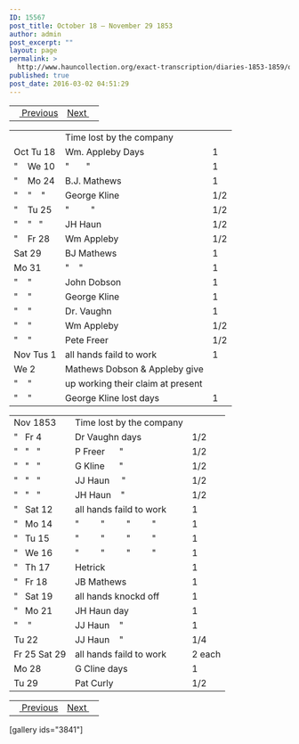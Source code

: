 ```yaml
---
ID: 15567
post_title: October 18 – November 29 1853
author: admin
post_excerpt: ""
layout: page
permalink: >
  http://www.hauncollection.org/exact-transcription/diaries-1853-1859/october-18-november-29-1853/
published: true
post_date: 2016-03-02 04:51:29
---
```

<table style="width: 100%;" align="center">
<tbody>
<tr>
<td><a href="http://www.hauncollection.org/version-2/diaries-1853-1859/july-16-september-3-1854/"><img src="https://lh3.googleusercontent.com/-EFJpxxNiPNw/VqgtWBCZrMI/AAAAAAAAAFU/WfY4lPFWWkg/s800-Ic42/Soeb-Plain-Arrows-8-10px.png" alt="" width="10" height="10" /> Previous</a></td>
<td style="text-align: right;"><a href="http://www.hauncollection.org/version-2/diaries-1853-1859/december-5-june-21-1854/">Next <img src="https://lh3.googleusercontent.com/-67k0cYlpXHw/VqgtWKz1MXI/AAAAAAAAAFU/k9PW_Piyurk/s800-Ic42/Soeb-Plain-Arrows-5-10px.png" alt="" width="10" height="10" /></a></td>
</tr>
</tbody>
</table>
<table style="width: 100%;">
<tbody>
<tr>
<td></td>
<td>Time lost by the company</td>
<td></td>
</tr>
<tr>
<td>Oct Tu 18</td>
<td>Wm. Appleby Days</td>
<td>1</td>
</tr>
<tr>
<td>"    We 10</td>
<td>"       "</td>
<td>1</td>
</tr>
<tr>
<td>"    Mo 24</td>
<td>B.J. Mathews</td>
<td>1</td>
</tr>
<tr>
<td>"    "    "</td>
<td>George Kline</td>
<td>1/2</td>
</tr>
<tr>
<td>"    Tu 25</td>
<td>"         "</td>
<td>1/2</td>
</tr>
<tr>
<td>"    "   "</td>
<td>JH Haun</td>
<td>1/2</td>
</tr>
<tr>
<td>"    Fr 28</td>
<td>Wm Appleby</td>
<td>1/2</td>
</tr>
<tr>
<td>Sat 29</td>
<td>BJ Mathews</td>
<td>1</td>
</tr>
<tr>
<td>Mo 31</td>
<td>"    "</td>
<td>1</td>
</tr>
<tr>
<td>"    "</td>
<td>John Dobson</td>
<td>1</td>
</tr>
<tr>
<td>"    "</td>
<td>George Kline</td>
<td>1</td>
</tr>
<tr>
<td>"    "</td>
<td>Dr. Vaughn</td>
<td>1</td>
</tr>
<tr>
<td>"    "</td>
<td>Wm Appleby</td>
<td>1/2</td>
</tr>
<tr>
<td>"    "</td>
<td>Pete Freer</td>
<td>1/2</td>
</tr>
<tr>
<td>Nov
Tus 1</td>
<td>all hands faild to work</td>
<td>1</td>
</tr>
<tr>
<td>We 2</td>
<td>Mathews Dobson &amp; Appleby give</td>
<td></td>
</tr>
<tr>
<td>"    "</td>
<td>up working their claim at present</td>
<td></td>
</tr>
<tr>
<td>"    "</td>
<td>George Kline lost days</td>
<td>1</td>
</tr>
</tbody>
</table>
<table style="width: 100%;">
<tbody>
<tr>
<td>Nov 1853</td>
<td>Time lost by the company</td>
<td></td>
</tr>
<tr>
<td>"   Fr 4</td>
<td>Dr Vaughn days</td>
<td>1/2</td>
</tr>
<tr>
<td>"   "   "</td>
<td>P Freer      "</td>
<td>1/2</td>
</tr>
<tr>
<td>"   "   "</td>
<td>G Kline      "</td>
<td>1/2</td>
</tr>
<tr>
<td>"   "   "</td>
<td>JJ Haun     "</td>
<td>1/2</td>
</tr>
<tr>
<td>"   "   "</td>
<td>JH Haun    "</td>
<td>1/2</td>
</tr>
<tr>
<td>"   Sat 12</td>
<td>all hands faild to work</td>
<td>1</td>
</tr>
<tr>
<td>"   Mo 14</td>
<td>"         "         "         "</td>
<td>1</td>
</tr>
<tr>
<td>"   Tu 15</td>
<td>"         "         "         "</td>
<td>1</td>
</tr>
<tr>
<td>"   We 16</td>
<td>"         "         "         "</td>
<td>1</td>
</tr>
<tr>
<td>"   Th 17</td>
<td>Hetrick</td>
<td>1</td>
</tr>
<tr>
<td>"   Fr 18</td>
<td>JB Mathews</td>
<td>1</td>
</tr>
<tr>
<td>"   Sat 19</td>
<td>all hands knockd off</td>
<td>1</td>
</tr>
<tr>
<td>"   Mo 21</td>
<td>JH Haun day</td>
<td>1</td>
</tr>
<tr>
<td>"    "</td>
<td>JJ Haun    "</td>
<td>1</td>
</tr>
<tr>
<td>Tu 22</td>
<td>JJ Haun    "</td>
<td>1/4</td>
</tr>
<tr>
<td>Fr 25 Sat 29</td>
<td>all hands faild to work</td>
<td>2 each</td>
</tr>
<tr>
<td>Mo 28</td>
<td>G Cline days</td>
<td>1</td>
</tr>
<tr>
<td>Tu 29</td>
<td>Pat Curly</td>
<td>1/2</td>
</tr>
</tbody>
</table>
<table style="width: 100%;" align="center">
<tbody>
<tr>
<td><a href="http://www.hauncollection.org/version-2/diaries-1853-1859/july-16-september-3-1854/"><img src="https://lh3.googleusercontent.com/-EFJpxxNiPNw/VqgtWBCZrMI/AAAAAAAAAFU/WfY4lPFWWkg/s800-Ic42/Soeb-Plain-Arrows-8-10px.png" alt="" width="10" height="10" /> Previous</a></td>
<td style="text-align: right;"><a href="http://www.hauncollection.org/version-2/diaries-1853-1859/december-5-june-21-1854/">Next <img src="https://lh3.googleusercontent.com/-67k0cYlpXHw/VqgtWKz1MXI/AAAAAAAAAFU/k9PW_Piyurk/s800-Ic42/Soeb-Plain-Arrows-5-10px.png" alt="" width="10" height="10" /></a></td>
</tr>
</tbody>
</table>
[gallery ids="3841"]

&nbsp;